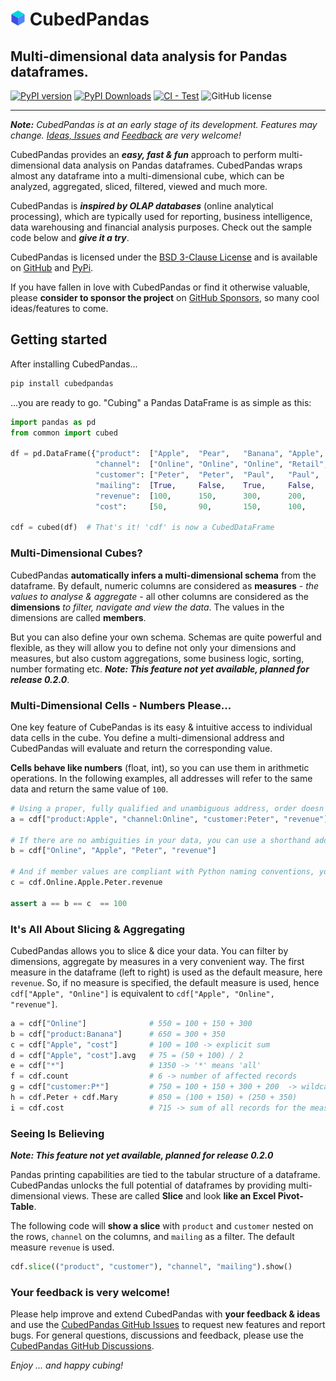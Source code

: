 # <picture align="center"><img alt="Pandas Logo" src="https://raw.githubusercontent.com/Zeutschler/cubedpandas/master/pages/assets/icons/cube24.png"></picture> CubedPandas 

## Multi-dimensional data analysis for Pandas dataframes.

[![PyPI version](https://badge.fury.io/py/cubedpandas.svg)](https://badge.fury.io/py/cubedpandas)
[![PyPI Downloads](https://img.shields.io/pypi/dm/cubedpandas.svg?label=PyPI%20downloads)](https://pypi.org/project/cubedpandas)
[![CI - Test](https://github.com/pandas-dev/pandas/actions/workflows/unit-tests.yml/badge.svg)](https://github.com/Zeutschler/cubedpandas/actions/workflows/unit-tests.yml)
![GitHub license](https://img.shields.io/github/license/Zeutschler/cubedpandas)   

-----------------

***Note:*** *CubedPandas is at an early stage of its development. Features may change. 
[Ideas, Issues](https://github.com/Zeutschler/cubedpandas/issues) and 
[Feedback](https://github.com/Zeutschler/cubedpandas/discussions) are very welcome!*

CubedPandas provides an ***easy, fast & fun*** approach to perform multi-dimensional 
data analysis on Pandas dataframes. CubedPandas wraps almost any dataframe into a 
multi-dimensional cube, which can be analyzed, aggregated, sliced, filtered, viewed 
and much more. 

CubedPandas is ***inspired by OLAP databases*** (online analytical processing), which are 
typically used for reporting, business intelligence, data warehousing and financial analysis 
purposes. Check out the sample code below and ***give it a try***.

CubedPandas is licensed under the [BSD 3-Clause License](LICENSE) and is available on 
[GitHub](https://github.com/Zeutschler/cubedpandas) and [PyPi](https://pypi.org/project/cubedpandas/).

If you have fallen in love with CubedPandas or find it otherwise valuable, please **consider 
to sponsor the project** on [GitHub Sponsors](https://github.com/sponsors/Zeutschler), so many cool ideas/features to come. 


## Getting started

After installing CubedPandas...

```bash
pip install cubedpandas
```

...you are ready to go. "Cubing" a Pandas DataFrame is as simple as this:


```python
import pandas as pd
from common import cubed

df = pd.DataFrame({"product":  ["Apple",  "Pear",   "Banana", "Apple",  "Pear",   "Banana"],
                   "channel":  ["Online", "Online", "Online", "Retail", "Retail", "Retail"],
                   "customer": ["Peter",  "Peter",  "Paul",   "Paul",   "Mary",   "Mary"  ],
                   "mailing":  [True,     False,    True,     False,    True,     False   ],
                   "revenue":  [100,      150,      300,      200,      250,      350     ],
                   "cost":     [50,       90,       150,      100,      150,      175     ]})

cdf = cubed(df)  # That's it! 'cdf' is now a CubedDataFrame
```

### Multi-Dimensional Cubes?
CubedPandas **automatically infers a multi-dimensional schema** from the dataframe. By default, numeric 
columns are considered as **measures** - *the values to analyse & aggregate* - all other columns are 
considered as the **dimensions** *to filter, navigate and view the data*. The values in the dimensions
are called **members**.

But you can also define your own schema. Schemas are quite powerful and flexible, as they will allow 
you to define not only your dimensions and measures, but also custom aggregations, some business logic, 
sorting, number formating etc. ***Note: This feature not yet available, planned for release 0.2.0***.

### Multi-Dimensional Cells - Numbers Please...
One key feature of CubePandas is its easy & intuitive access to individual data cells in the cube.
You define a multi-dimensional address and CubedPandas will evaluate and return the corresponding value.

**Cells behave like numbers** (float, int), so you can use them in arithmetic operations. In the 
following examples, all addresses will refer to the same data and return the same value of `100`. 

```python
# Using a proper, fully qualified and unambiguous address, order doesn't matter
a = cdf["product:Apple", "channel:Online", "customer:Peter", "revenue"]

# If there are no ambiguities in your data, you can use a shorthand address
b = cdf["Online", "Apple", "Peter", "revenue"]

# And if member values are compliant with Python naming conventions, you can use
c = cdf.Online.Apple.Peter.revenue

assert a == b == c  == 100
```

### It's All About Slicing & Aggregating

CubedPandas allows you to slice & dice your data. You can filter by dimensions, aggregate by 
measures in a very convenient way. The first measure in the dataframe (left to right) is used 
as the default measure, here `revenue`. So, if no measure is specified, the default measure is used,
hence `cdf["Apple", "Online"]` is equivalent to `cdf["Apple", "Online", "revenue"]`.

```python
a = cdf["Online"]              # 550 = 100 + 150 + 300
b = cdf["product:Banana"]      # 650 = 300 + 350
c = cdf["Apple", "cost"]       # 100 = 100 -> explicit sum
d = cdf["Apple", "cost"].avg   # 75 = (50 + 100) / 2
e = cdf["*"]                   # 1350 -> '*' means 'all' 
f = cdf.count                  # 6 -> number of affected records
g = cdf["customer:P*"]         # 750 = 100 + 150 + 300 + 200  -> wildcard search
h = cdf.Peter + cdf.Mary       # 850 = (100 + 150) + (250 + 350)
i = cdf.cost                   # 715 -> sum of all records for the measure 'cost'
```

### Seeing Is Believing

***Note: This feature not yet available, planned for release 0.2.0***

Pandas printing capabilities are tied to the tabular structure of a dataframe. CubedPandas 
unlocks the full potential of dataframes by providing multi-dimensional views. 
These are called **Slice** and look **like an Excel Pivot-Table**. 

The following code will **show a slice** with `product` and `customer` nested on the rows, 
`channel` on the columns, and `mailing` as a filter. The default measure `revenue` is used.

```python
cdf.slice(("product", "customer"), "channel", "mailing").show()
```

### Your feedback is very welcome!
Please help improve and extend CubedPandas with **your feedback & ideas** and use the 
[CubedPandas GitHub Issues](https://github.com/Zeutschler/cubedpandas/issues) to request new features and report bugs. 
For general questions, discussions and feedback, please use the 
[CubedPandas GitHub Discussions](https://github.com/Zeutschler/cubedpandas/discussions).

*Enjoy ... and happy cubing!*
